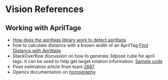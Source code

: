 # Vision References
## Working with AprilTage
* [How does the apriltags library work to detect apriltags]( https://pyimagesearch.com/2020/11/02/apriltag-with-python/)
* how to calculate distance with a known width of an AprilTag.[Find Distance with Apriltags](https://pyimagesearch.com/2015/01/19/find-distance-camera-objectmarker-using-python-opencv/)
* StackOverflow discussion on how to generate 3dpose cube for april tags. it can be used to help get target rotation information. [Sample code](https://stackoverflow.com/questions/59044973/how-do-i-draw-a-line-indicating-the-orientation-of-an-apriltag)
*  Pose estimation article from team [2687
](https://medium.com/analytics-vidhya/using-homography-for-pose-estimation-in-opencv-a7215f260fdd)
* Opencv documentation on [homography
](https://docs.opencv.org/4.x/d9/dab/tutorial_homography.html)
